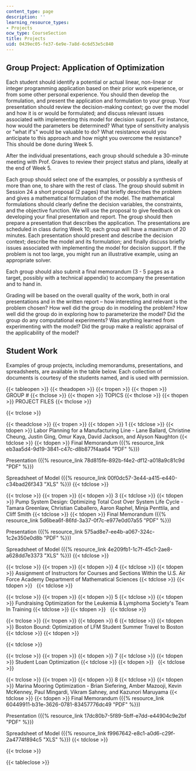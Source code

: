 ```yaml
---
content_type: page
description: ''
learning_resource_types:
- Projects
ocw_type: CourseSection
title: Projects
uid: 0439ec05-fe37-6e9e-7a8d-6c6d53e5c840
---
```


Group Project: Application of Optimization
------------------------------------------

Each student should identify a potential or actual linear, non-linear or integer programming application based on their prior work experience, or from some other personal experience. You should then develop the formulation, and present the application and formulation to your group. Your presentation should review the decision-making context; go over the model and how it is or would be formulated; and discuss relevant issues associated with implementing this model for decision support. For instance, how would the parameters be determined? What type of sensitivity analysis or "what if's" would be valuable to do? What resistance would you anticipate to this approach and how might you overcome the resistance? This should be done during Week 5.

After the individual presentations, each group should schedule a 30-minute meeting with Prof. Graves to review their project status and plans, ideally at the end of Week 5.

Each group should select one of the examples, or possibly a synthesis of more than one, to share with the rest of class. The group should submit in Session 24 a short proposal (2 pages) that briefly describes the problem and gives a mathematical formulation of the model. The mathematical formulations should clearly define the decision variables, the constraints, and the objective function. We will use the proposal to give feedback on developing your final presentation and report. The group should then prepare a presentation that describes the application. The presentations are scheduled in class during Week 10; each group will have a maximum of 20 minutes. Each presentation should present and describe the decision context; describe the model and its formulation; and finally discuss briefly issues associated with implementing the model for decision support. If the problem is not too large, you might run an illustrative example, using an appropriate solver.

Each group should also submit a final memorandum (3 - 5 pages as a target, possibly with a technical appendix) to accompany the presentation and to hand in.

Grading will be based on the overall quality of the work, both in oral presentations and in the written report – how interesting and relevant is the problem chosen? How well did the group do in modeling the problem? How well did the group do in exploring how to parameterize the model? Did the group do any computational experiments? Was anything learned from experimenting with the model? Did the group make a realistic appraisal of the applicability of the model?

Student Work
------------

Examples of group projects, including memorandums, presentations, and spreadsheets, are available in the table below. Each collection of documents is courtesy of the students named, and is used with permission.

{{< tableopen >}}
{{< theadopen >}}
{{< tropen >}}
{{< thopen >}}
GROUP #
{{< thclose >}}
{{< thopen >}}
TOPICS
{{< thclose >}}
{{< thopen >}}
PROJECT FILES
{{< thclose >}}

{{< trclose >}}

{{< theadclose >}}
{{< tropen >}}
{{< tdopen >}}
1
{{< tdclose >}}
{{< tdopen >}}
Labor Planning for a Manufacturing Line - Lane Ballard, Christine Cheung, Justin Ging, Omur Kaya, David Jackson, and Alyson Naughton
{{< tdclose >}}
{{< tdopen >}}
Final Memorandum ({{% resource_link eb3aa5d4-9d19-3841-c47c-d8b877f4aa64 "PDF" %}})  
  
Presentation ({{% resource_link 78d815fe-892b-f4e2-df12-a018a9c81c9d "PDF" %}})  
  
Spreadsheet of Model ({{% resource_link 00f0dc57-3e44-a415-e440-c34bad26f343 "XLS" %}})
{{< tdclose >}}

{{< trclose >}}
{{< tropen >}}
{{< tdopen >}}
3
{{< tdclose >}}
{{< tdopen >}}
Pump System Design: Optimizing Total Cost Over System Life Cycle - Tamara Greenlaw, Christian Caballero, Aaron Raphel, Minja Penttila, and Cliff Smith
{{< tdclose >}}
{{< tdopen >}}
Final Memorandum ({{% resource_link 5d6bea6f-86fd-3a37-0f7c-e977e0d07a55 "PDF" %}})  
  
Presentation ({{% resource_link 575ad8e7-ee4b-a067-324c-1c2e350e0d8b "PDF" %}})  
  
Spreadsheet of Model ({{% resource_link 4e209fb1-1c7f-45c1-2ae8-a628dd7e3373 "XLS" %}})
{{< tdclose >}}

{{< trclose >}}
{{< tropen >}}
{{< tdopen >}}
4
{{< tdclose >}}
{{< tdopen >}}
Assignment of Instructors for Courses and Sections Within the U.S. Air Force Academy Department of Mathematical Sciences
{{< tdclose >}}
{{< tdopen >}}
 
{{< tdclose >}}

{{< trclose >}}
{{< tropen >}}
{{< tdopen >}}
5
{{< tdclose >}}
{{< tdopen >}}
Fundraising Optimization for the Leukemia & Lymphoma Society's Team In Training
{{< tdclose >}}
{{< tdopen >}}
 
{{< tdclose >}}

{{< trclose >}}
{{< tropen >}}
{{< tdopen >}}
6
{{< tdclose >}}
{{< tdopen >}}
Boston Bound: Optimization of LFM Student Summer Travel to Boston
{{< tdclose >}}
{{< tdopen >}}



{{< tdclose >}}

{{< trclose >}}
{{< tropen >}}
{{< tdopen >}}
7
{{< tdclose >}}
{{< tdopen >}}
Student Loan Optimization
{{< tdclose >}}
{{< tdopen >}}
 
{{< tdclose >}}

{{< trclose >}}
{{< tropen >}}
{{< tdopen >}}
8
{{< tdclose >}}
{{< tdopen >}}
Marina Mooring Optimization - Brian Siefering, Amber Mazooji, Kevin McKenney, Paul Mingardi, Vikram Sahney, and Kazunori Maruyama
{{< tdclose >}}
{{< tdopen >}}
Final Memorandum ({{% resource_link 60449911-b31e-3626-0781-83457776dc49 "PDF" %}})  
  
Presentation ({{% resource_link 17dc80b7-5f89-5bff-e7dd-e44904c9e2bf "PDF" %}})  
  
Spreadsheet of Model ({{% resource_link f9967642-e8c1-a0d6-c29f-2a4774f894c5 "XLS" %}})
{{< tdclose >}}

{{< trclose >}}

{{< tableclose >}}